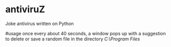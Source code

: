 # antiviruZ
Joke antivirus written on Python

#usage
once every about 40 seconds, a window pops up with a suggestion
to delete or save a random file in the directory *C:\Program Files*
